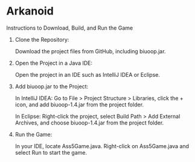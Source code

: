 # Arkanoid
Instructions to Download, Build, and Run the Game
1. Clone the Repository:
   
     Download the project files from GitHub, including biuoop.jar.

2. Open the Project in a Java IDE:

     Open the project in an IDE such as IntelliJ IDEA or Eclipse.

3. Add biuoop.jar to the Project:
   
     In IntelliJ IDEA: Go to File > Project Structure > Libraries, click the + icon, and add biuoop-1.4.jar from the project folder.
   
     In Eclipse: Right-click the project, select Build Path > Add External Archives, and choose biuoop-1.4.jar from the project folder.

5. Run the Game:
   
     In your IDE, locate Ass5Game.java.
     Right-click on Ass5Game.java and select Run to start the game.
